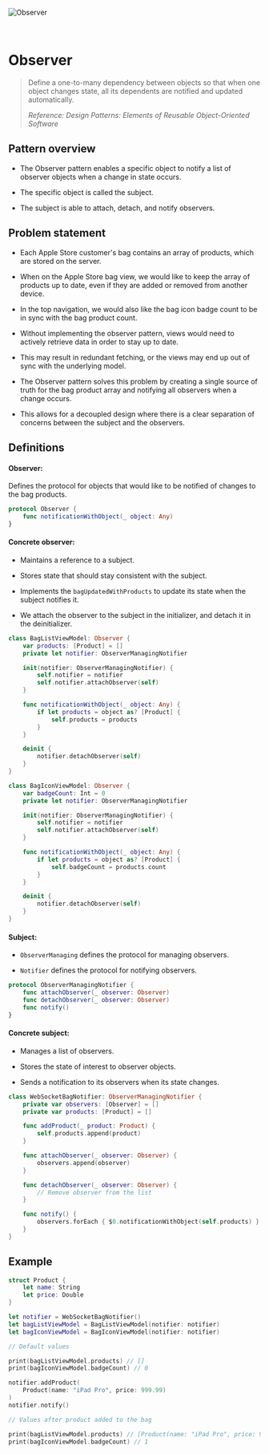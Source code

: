 ![Observer](https://github.com/user-attachments/assets/12361209-cc92-4624-9ffb-3b9005a879d7)

<br />

# Observer

> Define a one-to-many dependency between objects so that when one object changes state, all its dependents are notified and updated automatically.
>
> _Reference: Design Patterns: Elements of Reusable Object-Oriented Software_

## Pattern overview

- The Observer pattern enables a specific object to notify a list of observer objects when a change in state occurs.

- The specific object is called the subject.

- The subject is able to attach, detach, and notify observers.

## Problem statement

- Each Apple Store customer's bag contains an array of products, which are stored on the server.

- When on the Apple Store bag view, we would like to keep the array of products up to date, even if they are added or removed from another device.

- In the top navigation, we would also like the bag icon badge count to be in sync with the bag product count.

- Without implementing the observer pattern, views would need to actively retrieve data in order to stay up to date.

- This may result in redundant fetching, or the views may end up out of sync with the underlying model.

- The Observer pattern solves this problem by creating a single source of truth for the bag product array and notifying all observers when a change occurs.

- This allows for a decoupled design where there is a clear separation of concerns between the subject and the observers.

## Definitions

#### Observer:

Defines the protocol for objects that would like to be notified of changes to the bag products.

```swift
protocol Observer {
    func notificationWithObject(_ object: Any)
}
```

#### Concrete observer:

- Maintains a reference to a subject.

- Stores state that should stay consistent with the subject.

- Implements the `bagUpdatedWithProducts` to update its state when the subject notifies it.

- We attach the observer to the subject in the initializer, and detach it in the deinitializer.

```swift
class BagListViewModel: Observer {
    var products: [Product] = []
    private let notifier: ObserverManagingNotifier

    init(notifier: ObserverManagingNotifier) {
        self.notifier = notifier
        self.notifier.attachObserver(self)
    }

    func notificationWithObject(_ object: Any) {
        if let products = object as? [Product] {
            self.products = products
        }
    }

    deinit {
        notifier.detachObserver(self)
    }
}

class BagIconViewModel: Observer {
    var badgeCount: Int = 0
    private let notifier: ObserverManagingNotifier

    init(notifier: ObserverManagingNotifier) {
        self.notifier = notifier
        self.notifier.attachObserver(self)
    }

    func notificationWithObject(_ object: Any) {
        if let products = object as? [Product] {
            self.badgeCount = products.count
        }
    }

    deinit {
        notifier.detachObserver(self)
    }
}
```

#### Subject:

- `ObserverManaging` defines the protocol for managing observers.

- `Notifier` defines the protocol for notifying observers.

```swift
protocol ObserverManagingNotifier {
    func attachObserver(_ observer: Observer)
    func detachObserver(_ observer: Observer)
    func notify()
}
```

#### Concrete subject:

- Manages a list of observers.

- Stores the state of interest to observer objects.

- Sends a notification to its observers when its state changes.

```swift
class WebSocketBagNotifier: ObserverManagingNotifier {
    private var observers: [Observer] = []
    private var products: [Product] = []

    func addProduct(_ product: Product) {
        self.products.append(product)
    }

    func attachObserver(_ observer: Observer) {
        observers.append(observer)
    }

    func detachObserver(_ observer: Observer) {
        // Remove observer from the list
    }

    func notify() {
        observers.forEach { $0.notificationWithObject(self.products) }
    }
}
```

## Example

```swift
struct Product {
    let name: String
    let price: Double
}

let notifier = WebSocketBagNotifier()
let bagListViewModel = BagListViewModel(notifier: notifier)
let bagIconViewModel = BagIconViewModel(notifier: notifier)

// Default values

print(bagListViewModel.products) // []
print(bagIconViewModel.badgeCount) // 0

notifier.addProduct(
    Product(name: "iPad Pro", price: 999.99)
)
notifier.notify()

// Values after product added to the bag

print(bagListViewModel.products) // [Product(name: "iPad Pro", price: 999.99)]
print(bagIconViewModel.badgeCount) // 1
```
